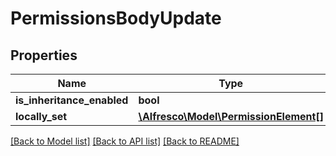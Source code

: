 # PermissionsBodyUpdate

## Properties
Name | Type | Description | Notes
------------ | ------------- | ------------- | -------------
**is_inheritance_enabled** | **bool** |  | [optional] 
**locally_set** | [**\Alfresco\Model\PermissionElement[]**](PermissionElement.md) |  | [optional] 

[[Back to Model list]](../README.md#documentation-for-models) [[Back to API list]](../README.md#documentation-for-api-endpoints) [[Back to README]](../README.md)


